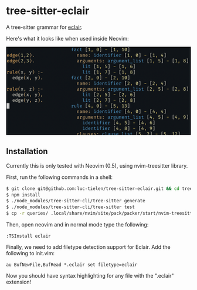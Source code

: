 # tree-sitter-eclair

A tree-sitter grammar for
[eclair](https://github.com/luc-tielen/eclair-lang).

Here's what it looks like when used inside Neovim:

![Highlighted Eclair code with tree-sitter playground open](./demo.png)

## Installation

Currently this is only tested with Neovim (0.5), using nvim-treesitter library.

First, run the following commands in a shell:

```bash
$ git clone git@github.com:luc-tielen/tree-sitter-eclair.git && cd tree-sitter-eclair
$ npm install
$ ./node_modules/tree-sitter-cli/tree-sitter generate
$ ./node_modules/tree-sitter-cli/tree-sitter test
$ cp -r queries/ .local/share/nvim/site/pack/packer/start/nvim-treesitter/queries/eclair/
```

Then, open neovim and in normal mode type the following:

```
:TSInstall eclair
```

Finally, we need to add filetype detection support for Eclair.
Add the following to init.vim:

```viml
au BufNewFile,BufRead *.eclair set filetype=eclair
```

Now you should have syntax highlighting for any file with the ".eclair"
extension!

